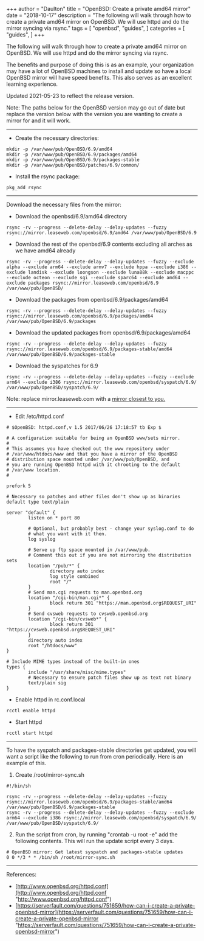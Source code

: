 +++
author = "Daulton"
title = "OpenBSD: Create a private amd64 mirror"
date = "2018-10-17"
description = "The following will walk through how to create a private amd64 mirror on OpenBSD. We will use httpd and do the mirror syncing via rsync."
tags = [
    "openbsd",
    "guides",
]
categories = [
    "guides",
]
+++

The following will walk through how to create a private amd64 mirror on OpenBSD. We will use httpd and do the mirror syncing via rsync.
<!--more-->

The benefits and purpose of doing this is as an example, your organization may have a lot of OpenBSD machines to install and update so have a local OpenBSD mirror will have speed benefits. This also serves as an excellent learning experience.

Updated 2021-05-23 to reflect the release version.

Note: The paths below for the OpenBSD version may go out of date but replace the version below with the version you are wanting to create a mirror for and it will work.

----------

* Create the necessary directories:

```
mkdir -p /var/www/pub/OpenBSD/6.9/amd64
mkdir -p /var/www/pub/OpenBSD/6.9/packages/amd64
mkdir -p /var/www/pub/OpenBSD/6.9/packages-stable
mkdir -p /var/www/pub/OpenBSD/patches/6.9/common/
```

* Install the rsync package:

```
pkg_add rsync
```

----------

Download the necessary files from the mirror:

* Download the openbsd/6.9/amd64 directory

```
rsync -rv --progress --delete-delay --delay-updates --fuzzy rsync://mirror.leaseweb.com/openbsd/6.9/amd64 /var/www/pub/OpenBSD/6.9
```

* Download the rest of the openbsd/6.9 contents excluding all arches as we have amd64 already

```
rsync -rv --progress --delete-delay --delay-updates --fuzzy --exclude alpha --exclude arm64 --exclude armv7 --exclude hppa --exclude i386 --exclude landisk --exclude loongson --exclude luna88k --exclude macppc --exclude octeon --exclude sgi --exclude sparc64 --exclude amd64 --exclude packages rsync://mirror.leaseweb.com/openbsd/6.9 /var/www/pub/OpenBSD/
```

* Download the packages from openbsd/6.9/packages/amd64

```
rsync -rv --progress --delete-delay --delay-updates --fuzzy rsync://mirror.leaseweb.com/openbsd/6.9/packages/amd64 /var/www/pub/OpenBSD/6.9/packages
```
    
* Download the updated packages from openbsd/6.9/packages/amd64

```
rsync -rv --progress --delete-delay --delay-updates --fuzzy rsync://mirror.leaseweb.com/openbsd/6.9/packages-stable/amd64 /var/www/pub/OpenBSD/6.9/packages-stable
```

* Download the syspatches for 6.9

```
rsync -rv --progress --delete-delay --delay-updates --fuzzy --exclude arm64 --exclude i386 rsync://mirror.leaseweb.com/openbsd/syspatch/6.9/ /var/www/pub/OpenBSD/syspatch/6.9/
```

Note: replace mirror.leaseweb.com with a  [mirror closest to you.](https://www.openbsd.org/ftp.html "https://www.openbsd.org/ftp.html")

----------

* Edit /etc/httpd.conf

```
# $OpenBSD: httpd.conf,v 1.5 2017/06/26 17:18:57 tb Exp $

# A configuration suitable for being an OpenBSD www/sets mirror.
#
# This assumes you have checked out the www repository under
# /var/www/htdocs/www and that you have a mirror of the OpenBSD
# distribution space mounted under /var/www/pub/OpenBSD, and
# you are running OpenBSD httpd with it chrooting to the default
# /var/www location.
#

prefork 5

# Necessary so patches and other files don't show up as binaries
default type text/plain

server "default" {
		listen on * port 80

		# Optional, but probably best - change your syslog.conf to do
		# what you want with it then.
		log syslog

		# Serve up ftp space mounted in /var/www/pub.
		# Comment this out if you are not mirroring the distribution sets
		location "/pub/*" {
				directory auto index
				log style combined
				root "/"
		}
		# Send man.cgi requests to man.openbsd.org
		location "/cgi-bin/man.cgi*" {
				block return 301 "https://man.openbsd.org$REQUEST_URI"
		}
		# Send cvsweb requests to cvsweb.openbsd.org
		location "/cgi-bin/cvsweb*" {
				block return 301 "https://cvsweb.openbsd.org$REQUEST_URI"
		}
		directory auto index
		root "/htdocs/www"
}

# Include MIME types instead of the built-in ones
types {
		include "/usr/share/misc/mime.types"
		# Necessary to ensure patch files show up as text not binary
		text/plain sig
}
```

* Enable httpd in rc.conf.local

```
rcctl enable httpd
```

* Start httpd

```
rcctl start httpd
```

----------

To have the syspatch and packages-stable directories get updated, you will want a script like the following to run from cron periodically. Here is an example of this.

1. Create /root/mirror-sync.sh

```
#!/bin/sh

rsync -rv --progress --delete-delay --delay-updates --fuzzy rsync://mirror.leaseweb.com/openbsd/6.9/packages-stable/amd64 /var/www/pub/OpenBSD/6.9/packages-stable
rsync -rv --progress --delete-delay --delay-updates --fuzzy --exclude arm64 --exclude i386 rsync://mirror.leaseweb.com/openbsd/syspatch/6.9/ /var/www/pub/OpenBSD/syspatch/6.9/
```

2. Run the script from cron, by running "crontab -u root -e" add the following contents. This will run the update script every 3 days.

```
# OpenBSD mirror: Get latest syspatch and packages-stable updates
0 0 */3 * * /bin/sh /root/mirror-sync.sh
```

----------

References:

- [http://www.openbsd.org/httpd.conf](http://www.openbsd.org/httpd.conf "http://www.openbsd.org/httpd.conf")
- [https://serverfault.com/questions/751659/how-can-i-create-a-private-openbsd-mirror](https://serverfault.com/questions/751659/how-can-i-create-a-private-openbsd-mirror "https://serverfault.com/questions/751659/how-can-i-create-a-private-openbsd-mirror")


